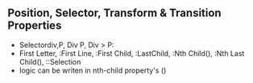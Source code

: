 ## Position, Selector, Transform & Transition Properties

- Selectordiv,P, Div P, Div > P:
- First Letter, :First Line, :First Child, :LastChild, :Nth Child(), :Nth Last Child(), ::Selection
- logic can be writen in nth-child property's ()
